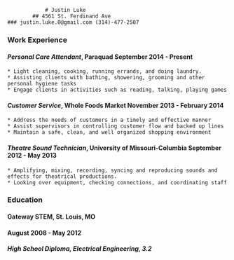 				# Justin Luke
			## 4561 St. Ferdinand Ave
	### justin.luke.0@gmail.com	(314)-477-2507


### Work Experience

#### _Personal Care Attendant_, **Paraquad**			September 2014 - Present
	* Light cleaning, cooking, running errands, and doing laundry.
	* Assisting clients with bathing, showering, grooming and other personal hygiene tasks
	* Engage clients in activities such as reading, talking, playing games


#### _Customer Service_, **Whole Foods Market**		  November 2013 - February 2014
	* Address the needs of customers in a timely and effective manner
	* Assist supervisors in controlling customer flow and backed up lines
	* Maintain a safe, clean, and well organized shopping environment

#### _Theatre Sound Technician_, **University of Missouri-Columbia**	September 2012 - May 2013

	* Amplifying, mixing, recording, syncing and reproducing sounds and effects for theatrical productions.	
	* Looking over equipment, checking connections, and coordinating staff

### Education

#### Gateway STEM, St. Louis, MO

#### August 2008 - May 2012
##### High School Diploma, _Electrical Engineering_, 3.2






